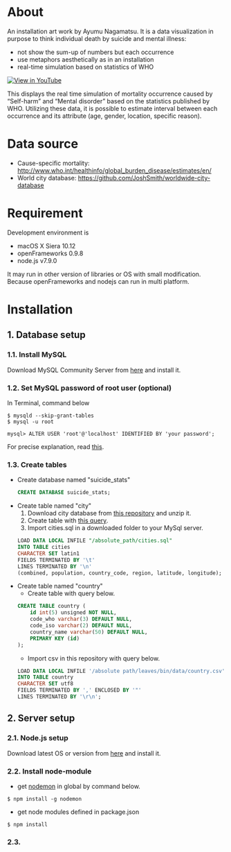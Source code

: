 # About
An installation art work by Ayumu Nagamatsu.
It is a data visualization in purpose to think individual death by suicide and mental illness:
* not show the sum-up of numbers but each occurrence
* use metaphors aesthetically as in an installation
* real-time simulation based on statistics of WHO

[![View in  YouTube](https://img.youtube.com/vi/eW9kozN-roA/0.jpg)](https://www.youtube.com/watch?v=eW9kozN-roA)

This displays the real time simulation of mortality occurrence caused by
“Self-harm” and “Mental disorder” based on the statistics published by WHO.
Utilizing these data, it is possible to estimate interval between each occurrence
and its attribute (age, gender, location, specific reason).

# Data source
* Cause-specific mortality:  http://www.who.int/healthinfo/global_burden_disease/estimates/en/
* World city database: https://github.com/JoshSmith/worldwide-city-database

# Requirement
Development environment is
* macOS X Siera 10.12
* openFrameworks 0.9.8
* node.js v7.9.0

It may run in other version of libraries or OS with small modification. Because openFrameworks and nodejs can run in multi platform.

# Installation
## 1. Database setup
### 1.1. Install MySQL
Download MySQL Community Server from [here](https://dev.mysql.com/downloads/mysql/) and install it.
### 1.2. Set MySQL password of root user (optional)
In Terminal, command below
```shell
$ mysqld --skip-grant-tables
$ mysql -u root

mysql> ALTER USER 'root'@'localhost' IDENTIFIED BY 'your password';
```
For precise explanation, read [this](https://dev.mysql.com/doc/refman/5.7/en/resetting-permissions.html).
### 1.3. Create tables
* Create database named "suicide_stats"
    ```sql
    CREATE DATABASE suicide_stats;
    ```
* Create table named "city"
    1. Download city database from [this repository](https://github.com/JoshSmith/worldwide-city-database) and unzip it.
    2. Create table with [this query](https://github.com/JoshSmith/worldwide-city-database/blob/master/createtable.sql).
    3. Import cities.sql in a downloaded folder to your MySql server.
    ```sql
    LOAD DATA LOCAL INFILE "/absolute_path/cities.sql"
    INTO TABLE cities
    CHARACTER SET latin1
    FIELDS TERMINATED BY '\t'
    LINES TERMINATED BY '\n'
    (combined, population, country_code, region, latitude, longitude);
    ```
* Create table named "country"
    * Create table with query below.
    ```sql
    CREATE TABLE country (
        id int(5) unsigned NOT NULL,
        code_who varchar(3) DEFAULT NULL,
        code_iso varchar(2) DEFAULT NULL,
        country_name varchar(50) DEFAULT NULL,
        PRIMARY KEY (id)
    );
    ```
    * Import csv in this repository with query below.
    ```sql
    LOAD DATA LOCAL INFILE '/absolute path/leaves/bin/data/country.csv'
    INTO TABLE country
    CHARACTER SET utf8
    FIELDS TERMINATED BY ',' ENCLOSED BY '"'
    LINES TERMINATED BY '\r\n';
    ```

## 2. Server setup
### 2.1. Node.js setup
Download latest OS or version from [here](https://nodejs.org/) and install it.

### 2.2. Install node-module
* get [nodemon](https://nodemon.io/) in global by command below.

```
$ npm install -g nodemon
```
* get node modules defined in package.json
```
$ npm install
```
### 2.3.
